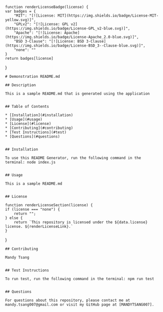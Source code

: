 
    function renderLicenseBadge(license) {
    var badges = {
        "MIT": "[![License: MIT](https://img.shields.io/badge/License-MIT-yellow.svg)]",
        "GPLv2": "[![License: GPL v2](https://img.shields.io/badge/License-GPL_v2-blue.svg)]",
        "Apache": "[![License: Apache](https://img.shields.io/badge/License-Apache_2.0-blue.svg)]",
        "BSD 3-Clause": "[![License: BSD 3-Clause](https://img.shields.io/badge/License-BSD_3--Clause-blue.svg)]",
        "none": ""
    }
    return badges[license]
}

    # Demonstration README.md
    
    ## Description

    This is a sample README.md that is generated using the application


    ## Table of Contents

    * [Installation](#installation)
    * [Usage](#usage)
    * [License](#license)
    * [Contributing](#contributing)
    * [Test Instructions](#test)
    * [Questions](#questions)


    ## Installation

    To use this README Generator, run the following command in the terminal: node index.js


    ## Usage

    This is a sample README.md


    ## License

    function renderLicenseSection(license) {
    if (license === "none") {
        return "";
    } else {
        return `This repository is licensed under the ${data.license} license. ${renderLicenseLink}.`
    }
}


    ## Contributing

    Mandy Tsang
    
    
    ## Test Instructions

    To run test, run the following command in the terminal: npm run test


    ## Questions

    For questions about this repository, please contact me at mandy.tsang007@gmail.com or visit my GitHub page at [MANDYTSANG007]. 
    
    